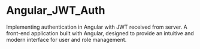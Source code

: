 # Angular_JWT_Auth
Implementing authentication in Angular with JWT received from server. A front-end application built with Angular, designed to provide an intuitive and modern interface for user and role management.
